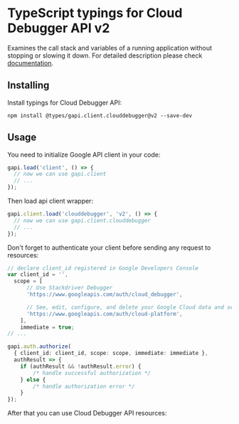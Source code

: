 # TypeScript typings for Cloud Debugger API v2

Examines the call stack and variables of a running application without stopping or slowing it down. 
For detailed description please check [documentation](https://cloud.google.com/debugger).

## Installing

Install typings for Cloud Debugger API:

```
npm install @types/gapi.client.clouddebugger@v2 --save-dev
```

## Usage

You need to initialize Google API client in your code:

```typescript
gapi.load('client', () => {
  // now we can use gapi.client
  // ...
});
```

Then load api client wrapper:

```typescript
gapi.client.load('clouddebugger', 'v2', () => {
  // now we can use gapi.client.clouddebugger
  // ...
});
```

Don't forget to authenticate your client before sending any request to resources:

```typescript
// declare client_id registered in Google Developers Console
var client_id = '',
  scope = [ 
      // Use Stackdriver Debugger
      'https://www.googleapis.com/auth/cloud_debugger',

      // See, edit, configure, and delete your Google Cloud data and see the email address for your Google Account.
      'https://www.googleapis.com/auth/cloud-platform',
    ],
    immediate = true;
// ...

gapi.auth.authorize(
  { client_id: client_id, scope: scope, immediate: immediate },
  authResult => {
    if (authResult && !authResult.error) {
        /* handle successful authorization */
    } else {
        /* handle authorization error */
    }
});
```

After that you can use Cloud Debugger API resources:

```typescript
```
